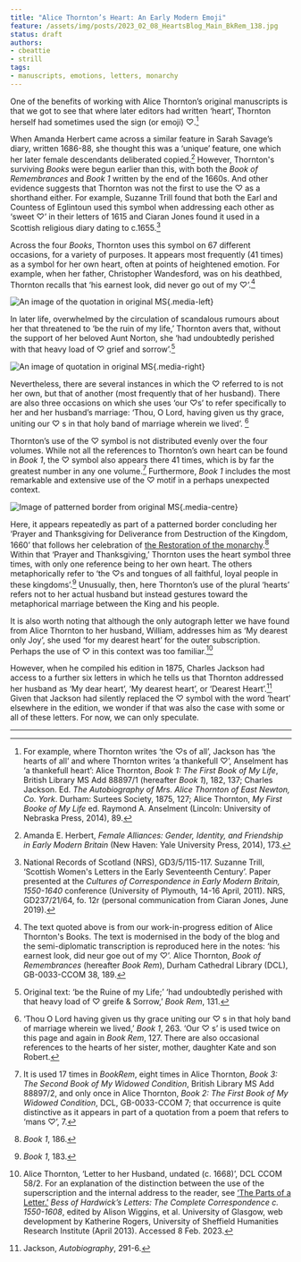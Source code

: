```yaml
---
title: "Alice Thornton’s Heart: An Early Modern Emoji" 
feature: /assets/img/posts/2023_02_08_HeartsBlog_Main_BkRem_138.jpg
status: draft
authors:
- cbeattie
- strill
tags:
- manuscripts, emotions, letters, monarchy
---
```


One of the benefits of working with Alice Thornton’s original manuscripts is that we got to see that where later editors had written ‘heart’, Thornton herself had sometimes used the sign (or emoji) ♡.[^1] 
 
When Amanda Herbert came across a similar feature in Sarah Savage’s diary, written 1686-88, she thought this was a ‘unique’ feature, one which her later female descendants deliberated copied.[^2]  However, Thornton's surviving *Books* were begun earlier than this, with both the *Book of Remembrances* and *Book 1* written by the end of the 1660s. And other evidence suggests that Thornton was not the first to use the ♡ as a shorthand either. For example, Suzanne Trill found that both the Earl and Countess of Eglintoun used this symbol when addressing each other as ‘sweet ♡’ in their letters of 1615 and Ciaran Jones found it used in a Scottish religious diary dating to c.1655.[^3]
 
Across the four *Books*, Thornton uses this symbol on 67 different occasions, for a variety of purposes. It appears most frequently (41 times) as a symbol for her own heart, often at points of heightened emotion. For example, when her father, Christopher Wandesford, was on his deathbed, Thornton recalls that ‘his earnest look, did never go out of my ♡’.[^4]  

![An image of the quotation in original MS]({{"/assets/img/posts/2023_02_08_BkRem_189_myheart.jpg"|url}} "Alice Thornton, _Book of Remembrances_, 189. &copy; Derek Beattie"){.media-left}

In later life, overwhelmed by the circulation of scandalous rumours about her that threatened to ‘be the ruin of my life,’ Thornton avers that, without the support of her beloved Aunt Norton, she ‘had undoubtedly perished with that heavy load of ♡ grief and sorrow’.[^5] 

![An image of quotation in original MS]({{"/assets/img/posts/2023_02_08_BkRem_131_heartgrief.jpg"|url}} "Alice Thornton, _Book of Remembrances_, 131. &copy; Derek Beattie"){.media-right}

Nevertheless, there are several instances in which the ♡ referred to is not her own, but that of another (most frequently that of her husband). There are also three occasions on which she uses ‘our ♡s’ to refer specifically to her and her husband’s marriage: ‘Thou, O Lord, having given us thy grace, uniting our ♡ s in that holy band of marriage wherein we lived’. [^6]

Thornton’s use of the ♡ symbol is not distributed evenly over the four volumes. While not all the references to Thornton’s own heart can be found in *Book 1*, the ♡ symbol also appears there 41 times, which is by far the greatest number in any one volume.[^7]  Furthermore, *Book 1* includes the most remarkable and extensive use of the ♡ motif in a perhaps unexpected context.

![Image of patterned border from original MS]({{"/assets/img/posts/2023_02_08_Bk1_186_JE_Hearts.jpeg.jpg"|url}} "Alice Thornton, _The First Book of my Life_, 
British Library MS Add 88897/1, 186. &copy; Suzanne Trill"){.media-centre}

Here, it appears repeatedly as part of a patterned border concluding her ‘Prayer and Thanksgiving for Deliverance from Destruction of the Kingdom, 1660’ that follows her celebration of [the Restoration of the monarchy](https://thornton.kdl.kcl.ac.uk/posts/blog/2022-09-12-a-house-divided/).[^8] Within that ‘Prayer and Thanksgiving,’ Thornton uses the heart symbol three times, with only one reference being to her own heart. The others metaphorically refer to  ‘the ♡s and tongues of all faithful, loyal people in these kingdoms’.[^9] Unusually, then, here Thornton’s use of the plural ‘hearts’ refers not to her actual husband but instead gestures toward the metaphorical marriage between the King and his people. 

It is also worth noting that although the only autograph letter we have found from Alice Thornton to her husband, William, addresses him as ‘My dearest only Joy’, she used ‘for my dearest heart’ for the outer subscription. Perhaps the use of ♡ in this context was too familiar.[^10] 

However, when he compiled his edition in 1875, Charles Jackson had access to a further six letters in which he tells us that Thornton addressed her husband as ‘My dear heart’, ‘My dearest heart’, or ‘Dearest Heart’.[^11] Given that Jackson had silently replaced the ♡ symbol with the word ‘heart’ elsewhere in the edition, we wonder if that was also the case with some or all of these letters. For now, we can only speculate.


--------------

[^1]: For example, where Thornton writes ‘the ♡s of all’, Jackson has ‘the hearts of all’ and where Thornton writes ‘a thankefull ♡’, Anselment has ‘a thankefull heart’: Alice Thornton, _Book 1: The First Book of My Life_, British Library MS Add 88897/1 (hereafter _Book 1_), 182, 137; Charles Jackson. Ed. _The Autobiography of Mrs. Alice Thornton of East Newton, Co. York_. Durham: Surtees Society, 1875, 127; Alice Thornton, _My First Booke of My Life_ ed. Raymond A. Anselment (Lincoln: University of Nebraska Press, 2014), 89.

[^2]: Amanda E. Herbert, *Female Alliances: Gender, Identity, and Friendship in Early Modern Britain* (New Haven: Yale University Press, 2014), 173. 

[^3]: National Records of Scotland (NRS), GD3/5/115-117. Suzanne Trill, ‘Scottish Women's Letters in the Early Seventeenth Century’. Paper presented at the *Cultures of Correspondence in Early Modern Britain, 1550-1640* conference (University of Plymouth, 14-16 April, 2011). NRS, GD237/21/64, fo. 12r (personal communication from Ciaran Jones, June 2019). 

[^4]: The text quoted above is from our work-in-progress edition of Alice Thornton's Books. The text is modernised in the body of the blog and the semi-diplomatic transcription is reproduced here in the notes: ‘his earnest look, did neur goe out of my ♡’. Alice Thornton, _Book of Remembrances_ (hereafter _Book Rem_), Durham Cathedral Library (DCL), GB-0033-CCOM 38, 189.

[^5]: Original text: ‘be the Ruine of my Life;’ ‘had undoubtedly perished with that heavy load of ♡ greife & Sorrow,’ *Book Rem*, 131.

[^6]: ‘Thou O Lord having given us thy grace uniting our ♡ s in that holy band of marriage wherein we lived,’ *Book 1*, 263. ‘Our ♡ s’ is used twice on this page and again in *Book Rem*, 127. There are also occasional references to the hearts of her sister, mother, daughter Kate and son Robert.

[^7]: It is used 17 times in *BookRem*, eight times in Alice Thornton, _Book 3: The Second Book of My Widowed Condition_, British Library MS Add 88897/2, and only once in Alice Thornton, _Book 2: The First Book of My Widowed Condition_, DCL, GB-0033-CCOM 7; that occurrence is quite distinctive as it appears in part of a quotation from a poem that refers to ‘mans ♡’, 7.

[^8]: *Book 1*, 186.

[^9]: *Book 1*, 183. 

[^10]: Alice Thornton, ‘Letter to her Husband, undated (c. 1668)’, DCL CCOM 58/2. For an explanation of the distinction between the use of the superscription and the internal address to the reader, see [‘The Parts of a Letter.’](https://www.bessofhardwick.org/background.jsp?id=174) *Bess of Hardwick’s Letters: The Complete Correspondence c. 1550-1608*, edited by Alison Wiggins, et al. University of Glasgow, web development by Katherine Rogers, University of Sheffield Humanities Research Institute (April 2013). Accessed 8 Feb. 2023.

[^11]: Jackson, *Autobiography*, 291-6.


